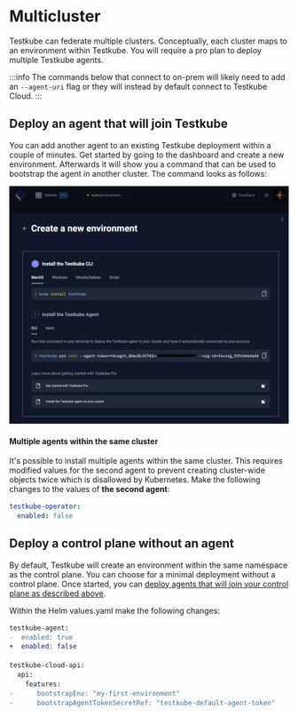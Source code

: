 # Multicluster

Testkube can federate multiple clusters.
Conceptually, each cluster maps to an environment within Testkube.
You will require a pro plan to deploy multiple Testkube agents.

:::info
The commands below that connect to on-prem will likely need to add
an `--agent-uri` flag or they will instead by default connect to Testkube Cloud.
:::

## Deploy an agent that will join Testkube

You can add another agent to an existing Testkube deployment within a couple of minutes. Get started by going to the dashboard and create a new environment. Afterwards it will show you a command that can be used to bootstrap the agent in another cluster. The command looks as follows:

![Command that deploys an agent that joins Testkube](./images/agent-that-joins-testkube.png)

#### Multiple agents within the same cluster

It's possible to install multiple agents within the same cluster. This requires modified values for the second agent to prevent creating cluster-wide objects twice which is disallowed by Kubernetes. Make the following changes to the values of **the second agent**:

```yaml {2}
testkube-operator:
  enabled: false
```

## Deploy a control plane without an agent

By default, Testkube will create an environment within the same namespace as the control plane.
You can choose for a minimal deployment without a control plane.
Once started, you can [deploy agents that will join your control plane as described above][deploy-agent].

Within the Helm values.yaml make the following changes:

```diff
testkube-agent:
-  enabled: true
+  enabled: false

testkube-cloud-api:
  api:
    features:
-      bootstrapEnv: "my-first-environment"
-      bootstrapAgentTokenSecretRef: "testkube-default-agent-token"
```

[deploy-agent]: /articles/install/multi-cluster#deploy-an-agent-that-will-join-your-control-plane
[contact]: https://testkube.io/contact
[cli-context]: /testkube-pro/articles/managing-cli-context
